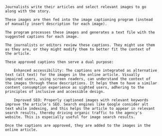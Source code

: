 

    Journalists write their articles and select relevant images to go along with the story.

    These images are then fed into the image captioning program (instead of manually insert description for each image).

    The program processes these images and generates a text file with the suggested captions for each image.

    The journalists or editors review these captions. They might use them as they are, or they might modify them to better fit the context of the article.

    These approved captions then serve a dual purpose:

        Enhanced accessibility: The captions are integrated as alternative text (alt text) for the images in the online article. Visually impaired users, using screen readers, can understand the context of the images through these descriptions. It helps them to have a similar content consumption experience as sighted users, adhering to the principles of inclusive and accessible design.

        Improved SEO: Properly captioned images with relevant keywords improve the article's SEO. Search engines like Google consider alt text while indexing, and this helps the article to appear in relevant search results, thereby driving organic traffic to the agency's website. This is especially useful for image search results.

    Once the captions are approved, they are added to the images in the online article.
